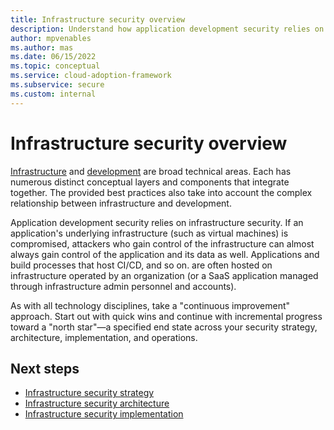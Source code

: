 ```yaml
---
title: Infrastructure security overview
description: Understand how application development security relies on infrastructure security.
author: mpvenables
ms.author: mas
ms.date: 06/15/2022
ms.topic: conceptual
ms.service: cloud-adoption-framework
ms.subservice: secure
ms.custom: internal
---
```


# Infrastructure security overview

[Infrastructure](infrastructure-security-strategy.md) and [development](development-security-strategy-overview.md) are broad technical areas. Each has numerous distinct conceptual layers and components that integrate together. The provided best practices also take into account the complex relationship between infrastructure and development.

Application development security relies on infrastructure security. If an application's underlying infrastructure (such as virtual machines) is compromised, attackers who gain control of the infrastructure can almost always gain control of the application and its data as well. Applications and build processes that host CI/CD, and so on. are often hosted on infrastructure operated by an organization (or a SaaS application managed through infrastructure admin personnel and accounts).

As with all technology disciplines, take a "continuous improvement" approach. Start out with quick wins and continue with incremental progress toward a "north star"—a specified end state across your security strategy, architecture, implementation, and operations.

## Next steps

- [Infrastructure security strategy](infrastructure-security-strategy.md)
- [Infrastructure security architecture](infrastructure-security-architecture.md)
- [Infrastructure security implementation](infrastructure-security-implementation.md)
